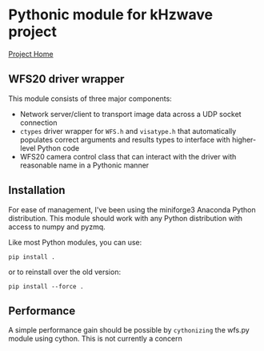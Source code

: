 # Pythonic module for kHzwave project

[Project Home](https://github.com/radiasoft/khzwave_python/)

## WFS20 driver wrapper

This module consists of three major components:

* Network server/client to transport image data across a UDP socket connection
* `ctypes` driver wrapper for `WFS.h` and `visatype.h` that automatically populates correct arguments and results types to interface with higher-level Python code
* WFS20 camera control class that can interact with the driver with reasonable name in a Pythonic manner

## Installation

For ease of management, I've been using the miniforge3 Anaconda Python distribution. This
module should work with any Python distribution with access to numpy and pyzmq.

Like most Python modules, you can use:

`pip install .`

or to reinstall over the old version:

`pip install --force .`

## Performance

A simple performance gain should be possible by `cythonizing` the wfs.py module using
cython. This is not currently a concern

